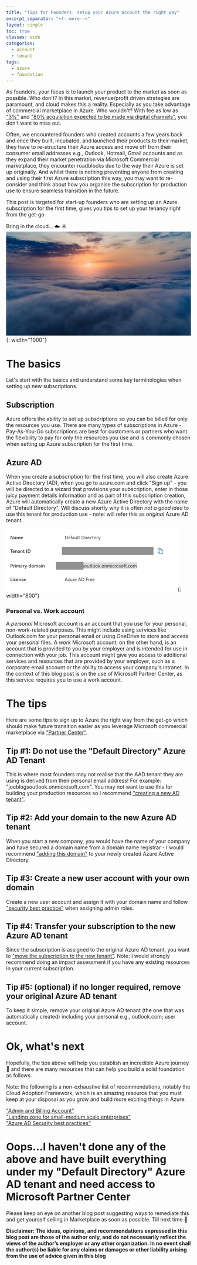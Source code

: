 ```yaml
---
title: "Tips for Founders: setup your Azure account the right way"
excerpt_separator: "<!--more-->"
layout: single
toc: true
classes: wide
categories:
  - account
  - tenant
tags:
  - azure
  - foundation
---
```


As founders, your focus is to launch your product to the market as soon as possible.  Who don't? In this market, revenue/profit driven strategies are paramount, and cloud makes this a reality. Especially as you take advantage of commercial marketplace in Azure.  Who wouldn't? With fee as low as ["3%"](https://learn.microsoft.com/en-us/azure/marketplace/marketplace-commercial-transaction-capabilities-and-considerations#commercial-marketplace-service-fees) and ["80% acquisition expected to be made via digital channels"](https://www.gartner.com/en/newsroom/press-releases/2020-09-15-gartner-says-80--of-b2b-sales-interactions-between-su), you don't want to miss out. 

Often, we encountered founders who created accounts a few years back and once they built, incubated, and launched their products to their market, they have to re-structure their Azure access and move off from their consumer email addresses e.g., Outlook, Hotmail, Gmail accounts and as they expand their market penetration via Microsoft Commercial marketplace, they encounter roadblocks due to the way their Azure is set up originally. And whilst there is nothing preventing anyone from creating and using their first Azure subscription this way, you may want to re-consider and think about how you organise the subscription for production use to ensure seamless transition in the future.

This post is targeted for start-up founders who are setting up an Azure subscription for the first time, gives you tips to set up your tenancy right from the get-go

Bring in the cloud... :cloud: :sunny:
![the cloud](/assets/images/cloud.webp){: width="1000"}

# The basics 
Let's start with the basics and understand some key terminologies when setting up new subscriptions. 

## Subscription
Azure offers the ability to set up subscriptions so you can be billed for only the resources you use. There are many types of subscriptions in Azure - Pay-As-You-Go subscriptions are best for customers or partners who want the flexibility to pay for only the resources you use and is commonly chosen when setting up Azure subscription for the first time.

## Azure AD
When you create a subscription for the first time, you will also create Azure Active Directory (AD), when you go to azure.com and click "Sign up" - you will be directed to a wizard that provisions your subscription, enter in those juicy payment details information and as part of this subscription creation, Azure will automatically create a new Azure Active Directory with the name of "Default Directory".  Will discuss shortly why it is often *not a good idea* to use this tenant for production use - note: will refer this as *original* Azure AD tenant.

![AD Tenant](/assets/images/defaultadtenant.jpg){: width="800"}

### Personal vs. Work account
A *personal* Microsoft account is an account that you use for your personal, non-work-related purposes. This might include using services like Outlook.com for your personal email or using OneDrive to store and access your personal files. A *work* Microsoft account, on the other hand, is an account that is provided to you by your employer and is intended for use in connection with your job. This account might give you access to additional services and resources that are provided by your employer, such as a corporate email account or the ability to access your company's intranet. In the context of this blog post is on the use of Microsoft Partner Center, as this service requires you to use a work account. 

# The tips
Here are some tips to sign up to Azure the right way from the get-go which should make future transition easier as you leverage Microsoft commercial marketplace via ["Partner Center"](https://partner.microsoft.com/en-GB/).  

## Tip #1: Do not use the "Default Directory" Azure AD Tenant
This is where most founders may not realise that the AAD tenant they are using is derived from their personal email address! For example: "joeblogsoutlook.onmicrosoft.com".  You may not want to use this for building your production resources so I recommend ["creating a new AD tenant"](https://docs.microsoft.com/en-us/azure/active-directory/develop/howto-create-new-tenant). 

## Tip #2: Add your domain to the new Azure AD tenant
When you start a new company, you would have the name of your company and have secured a domain name from a domain name registrar - I would recommend ["adding this domain"](https://docs.microsoft.com/en-us/azure/active-directory/fundamentals/add-custom-domain) to your newly created Azure Active Directory.

## Tip #3: Create a new user account with your own domain
Create a new user account and assign it with your domain name and follow ["security best practice"](https://learn.microsoft.com/en-us/azure/active-directory/roles/security-planning) when assigning admin roles.

## Tip #4: Transfer your subscription to the new Azure AD tenant
Since the subscription is assigned to the original Azure AD tenant, you want to ["move the subscription to the new tenant"](https://learn.microsoft.com/en-us/azure/role-based-access-control/transfer-subscription).  Note: I would strongly recommend doing an impact assessment if you have any existing resources in your current subscription.

## Tip #5: (optional) if no longer required, remove your original Azure AD tenant
To keep it simple, remove your original Azure AD tenant (the one that was automatically created) including your personal e.g., outlook.com; user account.

# Ok, what's next
Hopefully, the tips above will help you establish an incredible Azure journey :muscle: and there are many resources that can help you build a solid foundation as follows.  

Note: the following is a non-exhaustive list of recommendations, notably the Cloud Adoption Framework, which is an amazing resource that you must keep at your disposal as you grow and build more exciting things in Azure. 

["Admin and Billing Account"](https://learn.microsoft.com/en-us/azure/cloud-adoption-framework/ready/landing-zone/design-area/azure-billing-ad-tenant)<br>
["Landing zone for small-medium scale enterprises"](https://github.com/Azure/Enterprise-Scale/blob/main/docs/reference/treyresearch/README.md)<br>
["Azure AD Security best practices"](https://learn.microsoft.com/en-us/azure/security/fundamentals/identity-management-best-practices)<br>

# Oops...I haven't done any of the above and have built everything under my "Default Directory" Azure AD tenant and need access to Microsoft Partner Center
Please keep an eye on another blog post suggesting ways to remediate this and get yourself selling in Marketplace as soon as possible. Till next time :raised_hands:

**Disclaimer: The ideas, opinions, and recommendations expressed in this blog post are those of the author only, and do not necessarily reflect the views of the author’s employer or any other organization. In no event shall the author(s) be liable for any claims or damages or other liability arising from the use of advice given in this blog**